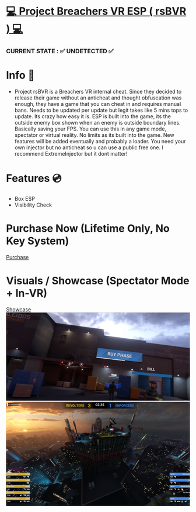 # [💻 Project Breachers VR ESP ( rsBVR ) 💻](https://rscheats.sellix.io)
 
### CURRENT STATE : ✅ UNDETECTED ✅

# Info 📝
<ul><li>Project rsBVR is a Breachers VR internal cheat. Since they decided to release their game without an anticheat and thought obfuscation was enough, they have a game that you can cheat in and requires manual bans. Needs to be updated per update but legit takes like 5 mins tops to update. Its crazy how easy it is. ESP is built into the game, its the outside enemy box shown when an enemy is outside boundary lines. Basically saving your FPS. You can use this in any game mode, spectator or virtual reality. No limits as its built into the game. New features will be added eventually and probably a loader. You need your own injector but no anticheat so u can use a public free one. I recommend ExtremeInjector but it dont matter!</li></ul>
 
 
# Features 💿
<ul>
<li>Box ESP</li>
<li>Visibility Check</li>
</ul>


# Purchase Now (Lifetime Only, No Key System)
[Purchase](https://rscheats.sellix.io)



# Visuals / Showcase (Spectator Mode + In-VR)
[Showcase]([https://rscheats.sellix.io](https://www.youtube.com/watch?v=42tCIVIvsUY&t=83s))
![VirtualReality](https://github.com/xqyo/BreachersESP/blob/main/IN-VR.png?raw=true)
![SpectatorMode](https://github.com/xqyo/BreachersESP/blob/main/SPECTATOR.png?raw=true)
